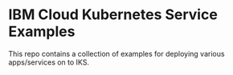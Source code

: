 # IBM Cloud Kubernetes Service Examples

This repo contains a collection of examples for deploying various apps/services on to IKS.

